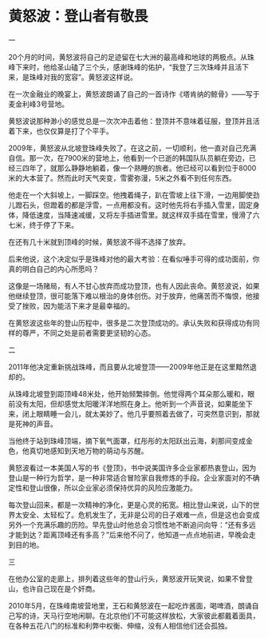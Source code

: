 # 黄怒波：登山者有敬畏

一 

20个月的时间，黄怒波将自己的足迹留在七大洲的最高峰和地球的两极点。从珠峰下来时，他给圣山磕了三个头，感谢珠峰的佑护，“我登了三次珠峰并且活下来，是珠峰对我的宽容”。黄怒波这样说。 

在一次金融业的晚宴上，黄怒波朗诵了自己的一首诗作《塔肯纳的鲸骨》——写于麦金利峰3号营地。 

黄怒波说那种渺小的感觉总是一次次冲击着他：登顶并不意味着征服，登顶并且活着下来，也仅仅算是打了个平手。 

2009年，黄怒波从北坡登珠峰失败了。在这之前，一切顺利，他一直对自己充满自信。那一次，在7900米的营地上，他看到一个已逝的韩国队队员躺在旁边，已经三四年了，就那么静静地躺着，像一个熟睡的旅者。他已经可以看到位于8000米的大本营了。然而此时天气突变，雪雾弥漫，5米之外看不到任何东西。 

他走在一个大斜坡上，一脚踩空。他拽着绳子，趴在雪坡上往下滑，一边用脚使劲儿蹬石头，但蹬着的都是浮雪，一点用都没有。这时他先将右手插入雪里，固定身体，降低速度，当降速减缓，又将左手插进雪里。就这样双手插在雪里，慢滑了六七米，终于停了下来。 

在还有几十米就到顶峰的时候，黄怒波不得不选择了放弃。 

后来他说，这个决定似乎是珠峰对他的最大考验：在看似唾手可得的成功面前，你真的明白自己的内心所愿吗？ 

这像是一场赌局，有人不甘心放弃而成功登顶，也有人因此丧命。黄怒波说，如果他继续登顶，很可能落下难以根治的身体创伤。对于放弃，他痛苦而不悔恨，他接受了挫败，因为能活下来才是最幸福的。 

在黄怒波这些年的登山历程中，很多是二次登顶成功的。承认失败和获得成功有同样的尊严，不同之处是前者需要更坚韧的心态。 

二 

2011年他决定重新挑战珠峰，而且要从北坡登顶——2009年他正是在这里黯然退却的。 

从珠峰北坡登到距顶峰48米处，他开始频繁摔倒。他觉得两个耳朵那么暖和，眼前没有太阳，但却感觉太阳暖洋洋地照在身上。他听到一个声音说，如果能坐下来，闭上眼睛睡一会儿，就太美妙了。他几乎要照着去做了，可突然意识到，那就是死神的声音。 

当他终于站到珠峰顶端，摘下氧气面罩，红彤彤的太阳跃出云海，刹那间变成金色，他真切地感知到天地万物的萌动与苏醒。 

黄怒波看过一本美国人写的书《登顶》，书中说美国许多企业家都热衷登山，因为登山是一种行为哲学，是一种非常适合冒险家自我修炼的手段。企业家面对的不确定性和登山很像，所以企业家必须保持优异的风险应激能力。 

每次登山回来，都是一次精神的净化，更是心灵的拓宽。相比登山来说，山下的世界太安全、太轻松了。危机发生了，无非是公司的日子艰难一点，但是这也会变成另外一个充满乐趣的历险。早先登山时他总会习惯性地不断追问向导：“还有多远才能到达？距离顶峰还有多高？”后来他不问了，他知道一点点地前进，早晚会走到目的地。 

三 

在他办公室的走廊上，排列着这些年的登山行头，黄怒波开玩笑说，如果不曾登山，也许自己现在是个奸商。 

2010年5月，在珠峰南坡营地里，王石和黄怒波在一起吃炸酱面，喝啤酒，朗诵自己写的诗，天马行空地闲聊。在北京他们不可能这样放松，大家彼此都戴着面具，在各种五花八门的标准和利弊中权衡、伸缩，没有人相信他们还会孤独。